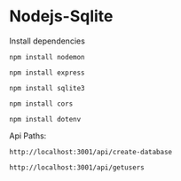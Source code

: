 # Nodejs-Sqlite
Install dependencies
```
npm install nodemon
```

```
npm install express
```

```
npm install sqlite3
```

```
npm install cors
```

```
npm install dotenv
```


Api Paths:

```
http://localhost:3001/api/create-database
```

```
http://localhost:3001/api/getusers
```